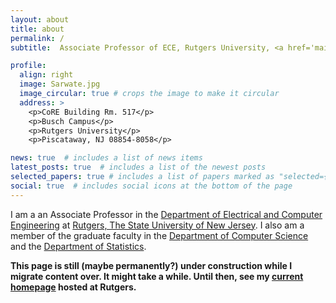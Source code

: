 ```yaml
---
layout: about
title: about
permalink: /
subtitle:  Associate Professor of ECE, Rutgers University, <a href='mailto:anand.sarwate@rutgers.edu'>anand.sarwate@rutgers.edu</a>

profile:
  align: right
  image: Sarwate.jpg
  image_circular: true # crops the image to make it circular
  address: >
    <p>CoRE Building Rm. 517</p>
    <p>Busch Campus</p>
    <p>Rutgers University</p>
    <p>Piscataway, NJ 08854-8058</p>

news: true  # includes a list of news items
latest_posts: true  # includes a list of the newest posts
selected_papers: true # includes a list of papers marked as "selected={true}"
social: true  # includes social icons at the bottom of the page
---
```



I am a an Associate Professor in the [Department of Electrical and Computer Engineering](https://www.ece.rutgers.edu/) at [Rutgers, The State University of New Jersey](https://www.rutgers.edu/). I also am a member of the graduate faculty in the [Department of Computer Science](https://www.cs.rutgers.edu/) and the [Department of Statistics](https://www.stat.rutgers.edu/).

**This page is still (maybe permanently?) under construction while I migrate content over. It might take a while. Until then, see my [current homepage](https://www.ece.rutgers.edu/~asarwate/) hosted at Rutgers.**

